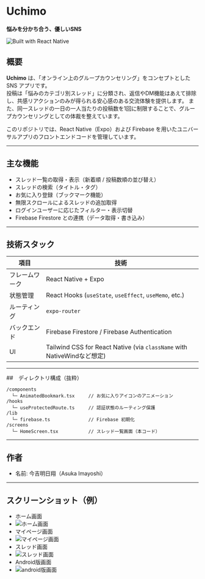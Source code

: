 # Uchimo 
**悩みを分かち合う、優しいSNS**

![Built with React Native](https://img.shields.io/badge/built%20with-React%20Native-blue)

## 概要

**Uchimo** は、「オンライン上のグループカウンセリング」をコンセプトとした SNS アプリです。  
投稿は「悩みのカテゴリ別スレッド」に分類され、返信やDM機能はあえて排除し、共感リアクションのみが得られる安心感のある交流体験を提供します。
また、同一スレッドの一日の一人当たりの投稿数を1回に制限することで、グループカウンセリングとしての体裁を整えています。

このリポジトリでは、React Native（Expo）および Firebase を用いたユニバーサルアプリのフロントエンドコードを管理しています。

---

## 主な機能

- スレッド一覧の取得・表示（新着順 / 投稿数順の並び替え）
- スレッドの検索（タイトル・タグ）
- お気に入り登録（ブックマーク機能）
- 無限スクロールによるスレッドの追加取得
- ログインユーザーに応じたフィルター・表示切替
- Firebase Firestore との連携（データ取得・書き込み）

---

## 技術スタック

| 項目 | 技術 |
|------|------|
| フレームワーク | React Native + Expo |
| 状態管理 | React Hooks (`useState`, `useEffect`, `useMemo`, etc.) |
| ルーティング | `expo-router` |
| バックエンド | Firebase Firestore / Firebase Authentication |
| UI | Tailwind CSS for React Native (via `className` with NativeWindなど想定) |

---


##　ディレクトリ構成（抜粋）

```
/components
  └─ AnimatedBookmark.tsx     // お気に入りアイコンのアニメーション
/hooks
  └─ useProtectedRoute.ts     // 認証状態のルーティング保護
/lib
  └─ firebase.ts              // Firebase 初期化
/screens
  └─ HomeScreen.tsx           // スレッド一覧画面（本コード）
```

---


## 作者

- 名前: 今吉明日翔（Asuka Imayoshi）  

---

## スクリーンショット（例）
- ホーム画面
- ![ホーム画面](assets/images/Web_5-8-2025_142143_localhost.jpeg)
- マイページ画面
- ![マイページ画面](assets/images/Web_5-8-2025_14230_localhost.jpeg)
- スレッド画面
- ![スレッド画面](assets/images/Web_5-8-2025_142237_localhost.jpeg)
- Android版画面
- ![android版画面](assets/images/Screenshot_20250805_190618.png)

